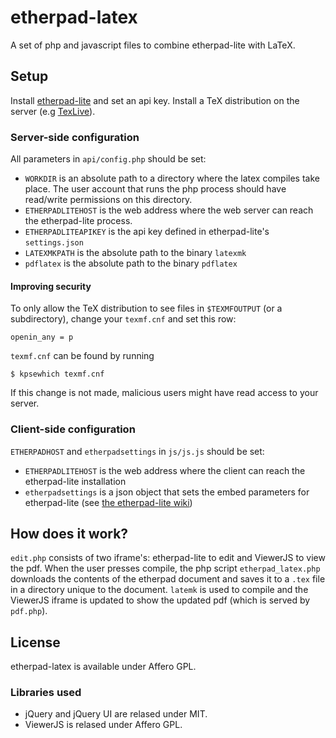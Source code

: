 # etherpad-latex
A set of php and javascript files to combine etherpad-lite with LaTeX.

## Setup
Install [etherpad-lite](http://etherpad.org/) and set an api key. Install a TeX
distribution on the server (e.g [TexLive](https://www.tug.org/texlive/)).

### Server-side configuration
All parameters in `api/config.php` should be set:

- `WORKDIR` is an absolute path to a directory where the latex compiles take 
place. The user account that runs the php process should have read/write 
permissions on this directory.
- `ETHERPADLITEHOST` is the web address where the web server can reach the 
etherpad-lite process. 
- `ETHERPADLITEAPIKEY` is the api key defined in etherpad-lite's `settings.json`
- `LATEXMKPATH` is the absolute path to the binary `latexmk`
- `pdflatex` is the absolute path to the binary `pdflatex`

#### Improving security
To only allow the TeX distribution to see files in `$TEXMFOUTPUT` (or a 
subdirectory), change your `texmf.cnf` and set this row:
```
openin_any = p
```

`texmf.cnf` can be found by running 
```
$ kpsewhich texmf.cnf
```

If this change is not made, malicious users might have read access to your 
server.


### Client-side configuration
`ETHERPADHOST` and `etherpadsettings` in `js/js.js` should be set:

- `ETHERPADLITEHOST` is the web address where the client can reach the 
etherpad-lite installation
- `etherpadsettings` is a json object that sets the embed parameters for 
etherpad-lite (see [the etherpad-lite 
wiki](https://github.com/ether/etherpad-lite/wiki/Embed-Parameters))

## How does it work?
`edit.php` consists of two iframe's: etherpad-lite to edit and ViewerJS to view
the pdf. When the user presses compile, the php script `etherpad_latex.php` 
downloads the contents of the etherpad document and saves it to a `.tex` file 
in a directory unique to the document. `latemk` is used to compile and the 
ViewerJS iframe is updated to show the updated pdf (which is served by 
`pdf.php`).

## License 
etherpad-latex is available under Affero GPL.

### Libraries used
- jQuery and jQuery UI are relased under MIT.
- ViewerJS is relased under Affero GPL.
